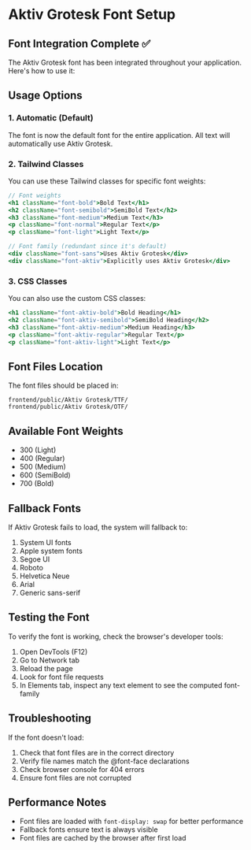 # Aktiv Grotesk Font Setup

## Font Integration Complete ✅

The Aktiv Grotesk font has been integrated throughout your application. Here's how to use it:

## Usage Options

### 1. Automatic (Default)

The font is now the default font for the entire application. All text will automatically use Aktiv Grotesk.

### 2. Tailwind Classes

You can use these Tailwind classes for specific font weights:

```jsx
// Font weights
<h1 className="font-bold">Bold Text</h1>
<h2 className="font-semibold">SemiBold Text</h2>
<h3 className="font-medium">Medium Text</h3>
<p className="font-normal">Regular Text</p>
<p className="font-light">Light Text</p>

// Font family (redundant since it's default)
<div className="font-sans">Uses Aktiv Grotesk</div>
<div className="font-aktiv">Explicitly uses Aktiv Grotesk</div>
```

### 3. CSS Classes

You can also use the custom CSS classes:

```jsx
<h1 className="font-aktiv-bold">Bold Heading</h1>
<h2 className="font-aktiv-semibold">SemiBold Heading</h2>
<h3 className="font-aktiv-medium">Medium Heading</h3>
<p className="font-aktiv-regular">Regular Text</p>
<p className="font-aktiv-light">Light Text</p>
```

## Font Files Location

The font files should be placed in:

```
frontend/public/Aktiv Grotesk/TTF/
frontend/public/Aktiv Grotesk/OTF/
```

## Available Font Weights

- 300 (Light)
- 400 (Regular)
- 500 (Medium)
- 600 (SemiBold)
- 700 (Bold)

## Fallback Fonts

If Aktiv Grotesk fails to load, the system will fallback to:

1. System UI fonts
2. Apple system fonts
3. Segoe UI
4. Roboto
5. Helvetica Neue
6. Arial
7. Generic sans-serif

## Testing the Font

To verify the font is working, check the browser's developer tools:

1. Open DevTools (F12)
2. Go to Network tab
3. Reload the page
4. Look for font file requests
5. In Elements tab, inspect any text element to see the computed font-family

## Troubleshooting

If the font doesn't load:

1. Check that font files are in the correct directory
2. Verify file names match the @font-face declarations
3. Check browser console for 404 errors
4. Ensure font files are not corrupted

## Performance Notes

- Font files are loaded with `font-display: swap` for better performance
- Fallback fonts ensure text is always visible
- Font files are cached by the browser after first load
